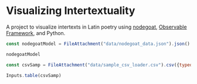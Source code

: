 # Visualizing Intertextuality

A project to visualize intertexts in Latin poetry using [nodegoat](https://nodegoat.net/), [Observable Framework](https://observablehq.com/framework/), and Python.

```js
const nodegoatModel = FileAttachment("data/nodegoat_data.json").json()
```

```js
nodegoatModel
```

```js
const csvSamp = FileAttachment("data/sample_csv_loader.csv").csv({typed: true})
```

```js
Inputs.table(csvSamp)
```